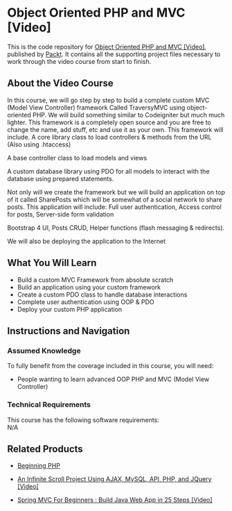 


# Object Oriented PHP and MVC [Video]
This is the code repository for [Object Oriented PHP and MVC [Video]](https://www.packtpub.com/web-development/object-oriented-php-and-mvc-video), published by [Packt](https://www.packtpub.com/?utm_source=github). It contains all the supporting project files necessary to work through the video course from start to finish.
## About the Video Course
In this course, we will go step by step to build a complete custom MVC (Model View Controller) framework Called TraversyMVC using object-oriented PHP. We will build something similar to Codeigniter but much much lighter. This framework is a completely open source and you are free to change the name, add stuff, etc and use it as your own. This framework will include. A core library class to load controllers & methods from the URL (Also using .htaccess)

A base controller class to load models and views

A custom database library using PDO for all models to interact with the database using prepared statements.

Not only will we create the framework but we will build an application on top of it called SharePosts which will be somewhat of a social network to share posts. This application will include: Full user authentication, Access control for posts, Server-side form validation

Bootstrap 4 UI, Posts CRUD, Helper functions (flash messaging & redirects).

We will also be deploying the application to the Internet

<H2>What You Will Learn</H2>
<DIV class=book-info-will-learn-text>
<UL>
<LI> Build a custom MVC Framework from absolute scratch</LI>
<LI> Build an application using your custom framework</LI>
<LI> Create a custom PDO class to handle database interactions</LI>
<LI> Complete user authentication using OOP & PDO</LI>
<LI> Deploy your custom PHP application</LI>
</UL></DIV>

## Instructions and Navigation
### Assumed Knowledge
To fully benefit from the coverage included in this course, you will need:<br/>
<DIV class=book-info-will-learn-text>
<UL>
<LI> People wanting to learn advanced OOP PHP and MVC (Model View Controller)</LI>
</UL>
<DIV>

### Technical Requirements
This course has the following software requirements:<br/>
N/A

## Related Products
* [Beginning PHP](https://www.packtpub.com/web-development/beginning-php)

* [An Infinite Scroll Project Using AJAX, MySQL, API, PHP, and JQuery [Video]](https://www.packtpub.com/web-development/infinite-scroll-project-using-ajax-mysql-api-php-and-jquery-video)

* [Spring MVC For Beginners : Build Java Web App in 25 Steps [Video]](https://www.packtpub.com/application-development/spring-mvc-beginners-build-java-web-app-25-steps-video)
